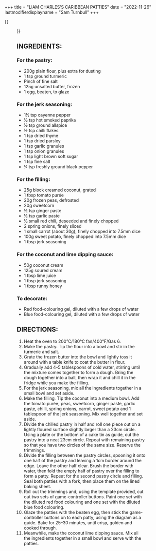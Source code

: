 +++
title = "LIAM CHARLES’S CARIBBEAN PATTIES"
date = "2022-11-26"
lastmodifierdisplayname = "Sam Turnbull"
+++

{{<figure src="/images/Patties-1024X450.jpg ">}}

## INGREDIENTS:
### For the pastry:

* 200g plain flour, plus extra for dusting
* 1 tsp ground turmeric
* Pinch of fine salt
* 125g unsalted butter, frozen
* 1 egg, beaten, to glaze

### For the jerk seasoning:

* 1½ tsp cayenne pepper
* ½ tsp hot smoked paprika
* ½ tsp ground allspice
* ½ tsp chilli flakes
* 1 tsp dried thyme
* 1 tsp dried parsley
* 1 tsp garlic granules
* 1 tsp onion granules
* 1 tsp light brown soft sugar
* 1 tsp fine salt
* ¼ tsp freshly ground black pepper

### For the filling:

* 25g block creamed coconut, grated
* 1 tbsp tomato purée
* 20g frozen peas, defrosted
* 20g sweetcorn
* ½ tsp ginger paste
* ½ tsp garlic paste
* ½ small red chili, deseeded and finely chopped
* 2 spring onions, finely sliced
* 1 small carrot (about 30g), finely chopped into 7.5mm dice
* 100g sweet potato, finely chopped into 7.5mm dice
* 1 tbsp jerk seasoning

### For the coconut and lime dipping sauce:

* 50g coconut cream
* 125g soured cream
* 1 tbsp lime juice
* 1 tbsp jerk seasoning
* 1 tbsp runny honey

### To decorate:

* Red food-colouring gel, diluted with a few drops of water
* Blue food-colouring gel, diluted with a few drops of water

## DIRECTIONS:

1. Heat the oven to 200°C/180°C fan/400°F/Gas 6.
1. Make the pastry. Tip the flour into a bowl and stir in the turmeric and salt.
1. Grate the frozen butter into the bowl and lightly toss it around with a table knife to coat the butter in flour.
1. Gradually add 4–5 tablespoons of cold water, stirring until the mixture comes together to form a dough. Bring the dough together into a ball, then wrap it and chill it in the fridge while you make the filling.
1. For the jerk seasoning, mix all the ingredients together in a small bowl and set aside.
1. Make the filling. Tip the coconut into a medium bowl. Add the tomato purée, peas, sweetcorn, ginger paste, garlic paste, chilli, spring onions, carrot, sweet potato and 1 tablespoon of the jerk seasoning. Mix well together and set aside.
1. Divide the chilled pastry in half and roll one piece out on a lightly floured surface slightly larger than a 23cm circle. Using a plate or the bottom of a cake tin as guide, cut the pastry into a neat 23cm circle. Repeat with remaining pastry so that you have two circles of the same size. Reserve the trimmings.
1. Divide the filling between the pastry circles, spooning it onto one half of the pastry and leaving a 1cm border around the edge. Leave the other half clear. Brush the border with water, then fold the empty half of pastry over the filling to form a patty. Repeat for the second pastry circle and filling. Seal both patties with a fork, then place them on the lined baking sheet.
1. Roll out the trimmings and, using the template provided, cut out two sets of game-controller buttons. Paint one set with the diluted red food colouring and one set with the diluted blue food colouring.
1. Glaze the patties with the beaten egg, then stick the game-controller buttons on to each patty, using the diagram as a guide. Bake for 25–30 minutes, until crisp, golden and cooked through.
1. Meanwhile, make the coconut lime dipping sauce. Mix all the ingredients together in a small bowl and serve with the patties.
